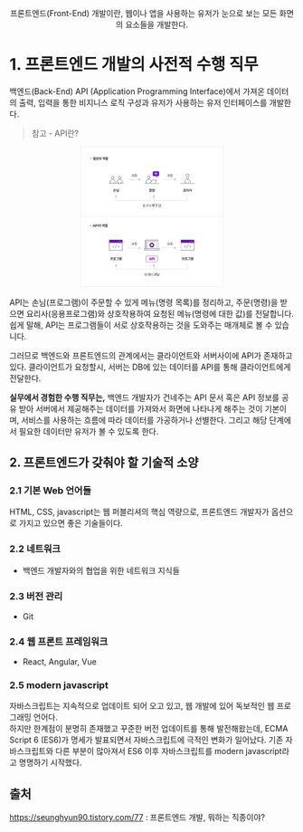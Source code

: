  
<p align="center">
프론트엔드(Front-End) 개발이란, 
웹이나 앱을 사용하는 유저가 눈으로 보는 모든 화면의 요소들을 개발한다.
</p>

# 1. 프론트엔드 개발의 사전적 수행 직무
백엔드(Back-End) API (Application Programming Interface)에서 가져온 데이터의 출력, 입력을 통한 비지니스 로직 구성과 유저가 사용하는 유저 인터페이스를 개발한다.

> 참고 - API란?

<p align = "center">
<img src="https://github.com/steadykyu/TIL/blob/master/BackendRoadMap/2.FrontendBasic/img/0_1.png" width ="50%" height = "50%">
</p>

API는 손님(프로그램)이 주문할 수 있게 메뉴(명령 목록)를 정리하고, 주문(명령)을 받으면 요리사(응용프로그램)와 상호작용하여 요청된 메뉴(명령에 대한 값)를 전달합니다.
쉽게 말해, API는 프로그램들이 서로 상호작용하는 것을 도와주는 매개체로 볼 수 있습니다.

그러므로 백엔드와 프론트엔드의 관계에서는 클라이언트와 서버사이에 API가 존재하고 있다. 클라이언트가 요청할시, 서버는 DB에 있는 데이터를 API를 통해 클라이언트에게 전달한다.

**실무에서 경험한 수행 직무는,**
백엔드 개발자가 건네주는 API 문서 혹은 API 정보를 공유 받아 서버에서 제공해주는 데이터를 가져와서 화면에 나타나게 해주는 것이 기본이며,
서비스를 사용하는 흐름에 따라 데이터를 가공하거나 선별한다. 그리고 해당 단계에서 필요한 데이터만 유저가 볼 수 있도록 한다.

## 2. 프론트엔드가 갖춰야 할 기술적 소양
### 2.1 기본 Web 언어들
HTML, CSS, javascript는 웹 퍼블리셔의 핵심 역량으로, 프론트엔드 개발자가 옵션으로 가지고 있으면 좋은 기술들이다.

### 2.2 네트워크
+ 백엔드 개발자와의 협업을 위한 네트워크 지식들
### 2.3 버전 관리
+ Git 
### 2.4 웹 프론트 프레임워크
+ React, Angular, Vue

### 2.5 modern javascript
자바스크립트는 지속적으로 업데이트 되어 오고 있고, 웹 개발에 있어 독보적인 웹 프로그래밍 언어다.<br>
하지만 한계점이 분명히 존재했고 꾸준한 버전 업데이트를 통해 발전해왔는데, ECMA Script 6 (ES6)가 명세가 발표되면서 자바스크립트에 극적인 변화가 일어났다.
기존 자바스크립트와 다른 부분이 많아져서 ES6 이후 자바스크립트를 modern javascript라고 명명하기 시작했다.<br>


## 출처
https://seunghyun90.tistory.com/77 : 프론트엔드 개발, 뭐하는 직종이야?
